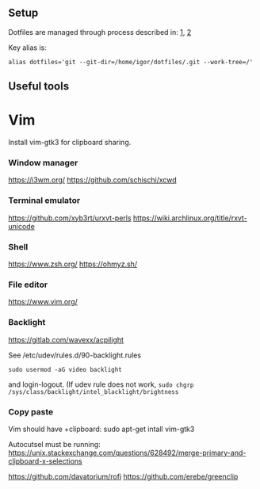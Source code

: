 ## Setup

Dotfiles are managed through process described in:  [1](https://mitxela.com/projects/dotfiles_management), [2](https://www.atlassian.com/git/tutorials/dotfiles)

Key alias is:
```
alias dotfiles='git --git-dir=/home/igor/dotfiles/.git --work-tree=/'
```

## Useful tools

# Vim

Install vim-gtk3 for clipboard sharing.

### Window manager

https://i3wm.org/
https://github.com/schischi/xcwd

### Terminal emulator
https://github.com/xyb3rt/urxvt-perls
https://wiki.archlinux.org/title/rxvt-unicode

### Shell

https://www.zsh.org/
https://ohmyz.sh/


### File editor
https://www.vim.org/

### Backlight
https://gitlab.com/wavexx/acpilight

See /etc/udev/rules.d/90-backlight.rules

`sudo usermod -aG video backlight`

and login-logout.
(If udev rule does not work, `sudo chgrp /sys/class/backlight/intel_blacklight/brightness`



### Copy paste
Vim should have +clipboard:
sudo apt-get intall vim-gtk3

Autocutsel must be running:
https://unix.stackexchange.com/questions/628492/merge-primary-and-clipboard-x-selections

https://github.com/davatorium/rofi
https://github.com/erebe/greenclip
